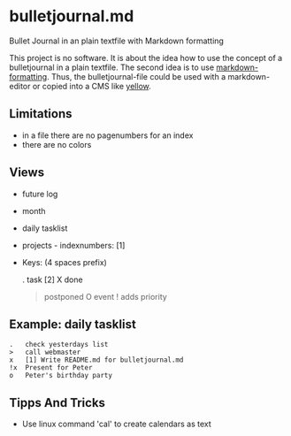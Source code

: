 # bulletjournal.md
Bullet Journal in an plain textfile with Markdown formatting

This project is no software. It is about the idea how to use the concept of a bulletjournal in a plain textfile. The second idea is to use [markdown-formatting](https://daringfireball.net/projects/markdown/). Thus, the bulletjournal-file could be used with a markdown-editor or copied into a CMS like [yellow](https://github.com/datenstrom/yellow). 

## Limitations
* in a file there are no pagenumbers for an index
* there are no colors

## Views
* future log
* month
* daily tasklist
* projects - indexnumbers: [1]
* Keys: (4 spaces prefix)

    .  task [2]
    X  done
    >  postponed
    O  event
    !  adds priority

## Example: daily tasklist
    .   check yesterdays list
    >   call webmaster
    x   [1] Write README.md for bulletjournal.md
    !x  Present for Peter
    o   Peter's birthday party

## Tipps And Tricks
* Use linux command 'cal' to create calendars as text
